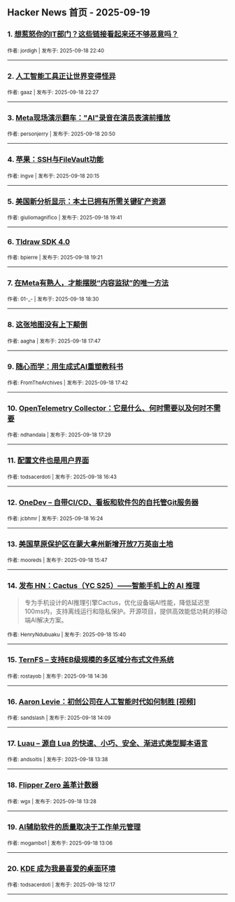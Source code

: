 ## Hacker News 首页 - 2025-09-19


### 1. [想惹怒你的IT部门？这些链接看起来还不够恶意吗？](https://news.ycombinator.com/item?id=45295898)

<sub>作者: jordigh | 发布于: 2025-09-18 22:40</sub>

---

### 2. [人工智能工具正让世界变得怪异](https://news.ycombinator.com/item?id=45295794)

<sub>作者: gaaz | 发布于: 2025-09-18 22:27</sub>

---

### 3. [Meta现场演示翻车："AI"录音在演员表演前播放](https://news.ycombinator.com/item?id=45294859)

<sub>作者: personjerry | 发布于: 2025-09-18 20:50</sub>

---

### 4. [苹果：SSH与FileVault功能](https://news.ycombinator.com/item?id=45294440)

<sub>作者: ingve | 发布于: 2025-09-18 20:15</sub>

---

### 5. [美国新分析显示：本土已拥有所需关键矿产资源](https://news.ycombinator.com/item?id=45294058)

<sub>作者: giuliomagnifico | 发布于: 2025-09-18 19:41</sub>

---

### 6. [Tldraw SDK 4.0](https://news.ycombinator.com/item?id=45293839)

<sub>作者: bpierre | 发布于: 2025-09-18 19:21</sub>

---

### 7. [在Meta有熟人，才能摆脱“内容监狱”的唯一方法](https://news.ycombinator.com/item?id=45293273)

<sub>作者: 01-_- | 发布于: 2025-09-18 18:30</sub>

---

### 8. [这张地图没有上下颠倒](https://news.ycombinator.com/item?id=45292694)

<sub>作者: aagha | 发布于: 2025-09-18 17:47</sub>

---

### 9. [随心而学：用生成式AI重塑教科书](https://news.ycombinator.com/item?id=45292648)

<sub>作者: FromTheArchives | 发布于: 2025-09-18 17:42</sub>

---

### 10. [OpenTelemetry Collector：它是什么、何时需要以及何时不需要](https://news.ycombinator.com/item?id=45292475)

<sub>作者: ndhandala | 发布于: 2025-09-18 17:29</sub>

---

### 11. [配置文件也是用户界面](https://news.ycombinator.com/item?id=45291858)

<sub>作者: todsacerdoti | 发布于: 2025-09-18 16:43</sub>

---

### 12. [OneDev – 自带CI/CD、看板和软件包的自托管Git服务器](https://news.ycombinator.com/item?id=45291590)

<sub>作者: jcbhmr | 发布于: 2025-09-18 16:24</sub>

---

### 13. [美国草原保护区在蒙大拿州新增开放7万英亩土地](https://news.ycombinator.com/item?id=45291132)

<sub>作者: mooreds | 发布于: 2025-09-18 15:47</sub>

---

### 14. [发布 HN：Cactus（YC S25）——智能手机上的 AI 推理](https://news.ycombinator.com/item?id=45291024)
> 专为手机设计的AI推理引擎Cactus，优化设备端AI性能，降低延迟至100ms内，支持离线运行和隐私保护。开源项目，提供高效能低功耗的移动端AI解决方案。

<sub>作者: HenryNdubuaku | 发布于: 2025-09-18 15:40</sub>

---

### 15. [TernFS – 支持EB级规模的多区域分布式文件系统](https://news.ycombinator.com/item?id=45290245)

<sub>作者: rostayob | 发布于: 2025-09-18 14:36</sub>

---

### 16. [Aaron Levie：初创公司在人工智能时代如何制胜 [视频]](https://news.ycombinator.com/item?id=45289921)

<sub>作者: sandslash | 发布于: 2025-09-18 14:09</sub>

---

### 17. [Luau – 源自 Lua 的快速、小巧、安全、渐进式类型脚本语言](https://news.ycombinator.com/item?id=45289558)

<sub>作者: andsoitis | 发布于: 2025-09-18 13:38</sub>

---

### 18. [Flipper Zero 盖革计数器](https://news.ycombinator.com/item?id=45289453)

<sub>作者: wgx | 发布于: 2025-09-18 13:28</sub>

---

### 19. [AI辅助软件的质量取决于工作单元管理](https://news.ycombinator.com/item?id=45289168)

<sub>作者: mogambo1 | 发布于: 2025-09-18 13:06</sub>

---

### 20. [KDE 成为我最喜爱的桌面环境](https://news.ycombinator.com/item?id=45288690)

<sub>作者: todsacerdoti | 发布于: 2025-09-18 12:17</sub>

---
